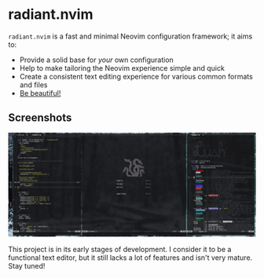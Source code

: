 # radiant.nvim
`radiant.nvim` is a fast and minimal Neovim configuration framework; it aims to:
- Provide a solid base for *your* own configuration
- Help to make tailoring the Neovim experience simple and quick
- Create a consistent text editing experience for various common formats and files 
- [Be beautiful!](https://git.devraza.duckdns.org/devraza/kagayaki.nvim)

## Screenshots
![Image of desktop with several Neovide windows showing the neovim configuration](./assets/screenshot.png)

This project is in its early stages of development. I consider it to be a functional text editor, but it still lacks a lot of features and isn't very mature. Stay tuned!
